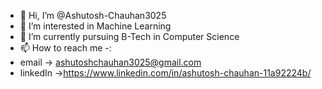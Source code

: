 - 👋 Hi, I’m @Ashutosh-Chauhan3025
- 👀 I’m interested in Machine Learning
- 🌱 I’m currently pursuing B-Tech in Computer Science 
- 📫 How to reach me -:
- email -> ashutoshchauhan3025@gmail.com
- linkedIn ->https://www.linkedin.com/in/ashutosh-chauhan-11a92224b/

<!---
Ashutosh-Chauhan3025/Ashutosh-Chauhan3025 is a ✨ special ✨ repository because its `README.md` (this file) appears on your GitHub profile.
You can click the Preview link to take a look at your changes.
--->
